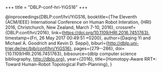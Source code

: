 +++
title = "DBLP-conf-hri-YiGS16"
+++

@inproceedings{DBLP:conf/hri/YiGS16,
   booktitle={The Eleventh {ACM/IEEE} International Conference on Human Robot Interation, {HRI} 2016, Christchurch, New Zealand, March 7-10, 2016},
   crossref={DBLP:conf/hri/2016},
   link={https://doi.org/10.1109/HRI.2016.7451763},
   timestamp={Fri, 26 May 2017 00:49:51 +0200},
   author={Daqing Yi and
Michael A. Goodrich and
Kevin D. Seppi},
   biburl={http://dblp.uni-trier.de/rec/bib/conf/hri/YiGS16},
   pages={279--286},
   doi={10.1109/HRI.2016.7451763},
   bibsource={dblp computer science bibliography, http://dblp.org},
   year={2016},
   title={Homotopy-Aware RRT*: Toward Human-Robot Topological Path-Planning},
}
